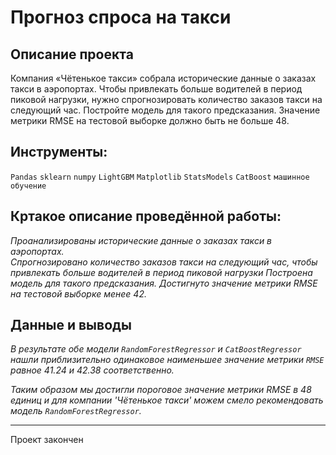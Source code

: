 # Прогноз спроса на такси
<!---
![image](https://user-images.githubusercontent.com/76148212/122681168-c3636680-d1fb-11eb-8257-93c4ebe1f7ae.png)
-->

## Описание проекта
Компания «Чётенькое такси» собрала исторические данные о заказах такси в аэропортах. Чтобы привлекать больше водителей в период пиковой нагрузки, нужно спрогнозировать количество заказов такси на следующий час. Постройте модель для такого предсказания.
Значение метрики RMSE на тестовой выборке должно быть не больше 48.

## Инструменты:
`Pandas`
`sklearn`
`numpy`
`LightGBM`
`Matplotlib`
`StatsModels`
`CatBoost`
`машинное обучение`

## Кртакое описание проведённой работы:
<i> Проанализированы исторические данные о заказах такси в аэропортах.  
Спрогнозировано количество заказов такси на следующий час, чтобы привлекать больше водителей в период пиковой нагрузки
Построена модель для такого предсказания.
Достигнуто значение метрики RMSE на тестовой выборке менее 42. </i>

## Данные и выводы
<i>В результате обе модели `RandomForestRegressor` и `CatBoostRegressor` нашли приблизительно одинаковое наименьшее значение метрики `RMSE` равное 41.24 и 42.38 соответственно.

Таким образом мы достигли пороговое значение метрики RMSE в 48 единиц и для компании 'Чётенькое такси' можем смело рекомендовать модель `RandomForestRegressor`.</i>

---

Проект закончен
